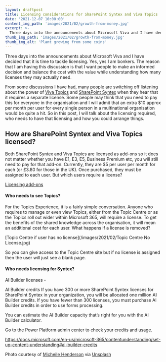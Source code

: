 ```yaml
---
layout: draftpost
title: Licensing considerations for SharePoint Syntex and Viva Topics
date: '2021-12-07 10:00:00'
content_img_path: 'images/2021/02/growth-from-money.jpg'
excerpt: >-
  Three days into the announcements about Microsoft Viva and I have decided that it is time to tackle licensing. Yes, yes I am bonkers. The reason that I am having this discussion is that I want people to make an informed decision and balance the cost with the value while understanding how many licenses they may actually need.
thumb_img_path: 'images/2021/02/growth-from-money.jpg'
thumb_img_alt: 'Plant growing from some coins'
---
```

Three days into the announcements about Microsoft Viva and I have decided that it is time to tackle licensing. Yes, yes I am bonkers. The reason that I am having this discussion is that I want people to make an informed decision and balance the cost with the value while understanding how many licenses they may actually need.

From some discussions I have had, many people are switching off listening about the power of [Viva Topics](https://www.mcd79.com/2021/02/06/Knowledge-Management-Series-Introduction-to-Viva-Topics.html) and [SharePoint Syntex](https://www.mcd79.com/2020/09/26/Knowledge-Management-Series-Introduction-to-SharePoint-Syntex.html) when they hear that it requires a separate license. Some people may think that you need to pay this for everyone in the organisation and I will admit that an extra $10 approx per month per user for every single person in a multinational organisation would be quite a hit. So in this post, I will talk about the licensing required, who needs to have that licensing and how you could arrange things.

## How are SharePoint Syntex and Viva Topics licensed?

Both SharePoint Syntex and Viva Topics are licensed as add-ons so it does not matter whether you have E1, E3, E5, Business Premium etc, you will still need to pay for that add-on. Currently, they are $5 per user per month for each (or £3.80 for those in the UK). Once purchased, they must be assigned to each user. But which users require a license?

[Licensing add-ons](/images/2021/02/Licensing.jpg)

#### Who needs to see Topics?

For the Topics Experience, it is a fairly simple conversation. Anyone who requires to manage or even view Topics, either from the Topic Centre or as the Topics roll out wider within Microsoft 365, will require a license. To get the benefits of the shared knowledge across the organisation, it will mean an additional cost for each user. What happens if a license is removed?

[Topic Centre if user has no license](/images/2021/02/Topic Centre No License.jpg)

So you can give access to the Topic Centre site but if no license is assigned then the user will just see a blank page.

#### Who needs licensing for Syntex?



AI Builder licenses - 

AI Builder credits
If you have 300 or more SharePoint Syntex licenses for SharePoint Syntex in your organization, you will be allocated one million AI Builder credits. If you have fewer than 300 licenses, you must purchase AI Builder credits in order to use forms processing.

You can estimate the AI Builder capacity that’s right for you with the AI Builder calculator.

Go to the Power Platform admin center to check your credits and usage.

https://docs.microsoft.com/en-us/microsoft-365/contentunderstanding/set-up-content-understanding#ai-builder-credits

Photo courtesy of [Micheile Henderson](https://unsplash.com/@micheile) via [Unsplash](https://unsplash.com)
